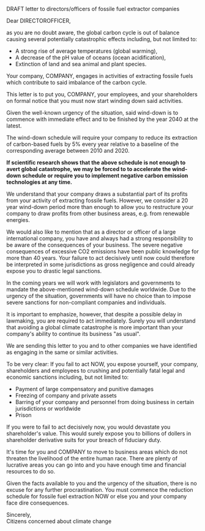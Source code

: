 DRAFT letter to directors/officers of fossile fuel extractor companies

Dear DIRECTOROFFICER,

as you are no doubt aware, the global carbon cycle is
out of balance causing several potentially catastrophic effects
including, but not limited to:
* A strong rise of average temperatures (global warming),
* A decrease of the pH value of oceans (ocean acidification),
* Extinction of land and sea animal and plant species.

Your company, COMPANY, engages in activities of extracting
fossile fuels which contribute to said imbalance of the carbon cycle.

This letter is to put you, COMPANY, your employees,
and your shareholders on formal notice that you must now
start winding down said activities.

Given the well-known urgency of the situation, said wind-down is 
to commence with immediate effect and to be finished by the year 
2040 at the latest.  

The wind-down
schedule will require your company to reduce its extraction of
carbon-based fuels by 5% every year relative to a baseline
of the corresponding average between 2010 and 2020.

__If scientific research shows that the above schedule is not
enough to avert global catastrophe, we may be forced to
to accelerate the wind-down schedule or require
you to implement negative carbon emission technologies
at any time.__

We understand that your company draws a substantial part
of its profits from your activity of extracting fossile fuels.
However, we consider a 20 year wind-down period more
than enough to allow you to restructure your company to 
draw profits from other business areas, e.g. from
renewable energies.

We would also like to mention that as a director or officer
of a large international company, you have and always had
a strong responsibility
to be aware of the consequences of your business.  The 
severe negative consequences of excessive CO2 emissions 
have been public knowledge for more than 40 years.  Your
failure to act decisively until now could therefore be interpreted
in some jurisdictions as gross negligence 
and could already expose you to drastic legal sanctions.

In the coming years we will work with legislators and 
governments to mandate the above-mentioned wind-down schedule worldwide.
Due to the urgency of the situation, governments will
have no choice than to impose severe sanctions for non-compliant
companies and individuals.

It is important to emphasize, however, that despite a possible
delay in lawmaking, you are required to act immediately.
Surely you will understand that avoiding a global
climate catastrophe is more important than your company's
ability to continue its business "as usual".

We are sending this
letter to you and to other companies we have identified as
engaging in the same or similar activities.

To be very clear: If you fail to act NOW, you expose 
yourself, your company, shareholders and employees to 
crushing and potentially fatal legal and economic sanctions
including, but not limited to:
* Payment of large compensatory and punitive damages
* Freezing of company and private assets
* Barring of your company and personnel from doing business
  in certain jurisdictions or worldwide
* Prison

If you were to fail to act decisively now, you would devastate
you shareholder's value.  This would surely expose you to billions
of dollers in shareholder derivative suits for your breach
of fiduciary duty.

It's time for you and COMPANY to move to business areas which
do not threaten the livelihood of the entire human race.  There
are plenty of lucrative areas you can go into and you have
enough time and financial resources to do so.  

Given the facts available to you and the urgency of the 
situation, there is no excuse for any further procrastination.
You must commence the reduction schedule for fossile fuel
extraction NOW or else you and your company face dire consequences.

Sincerely,  
Citizens concerned about climate change
